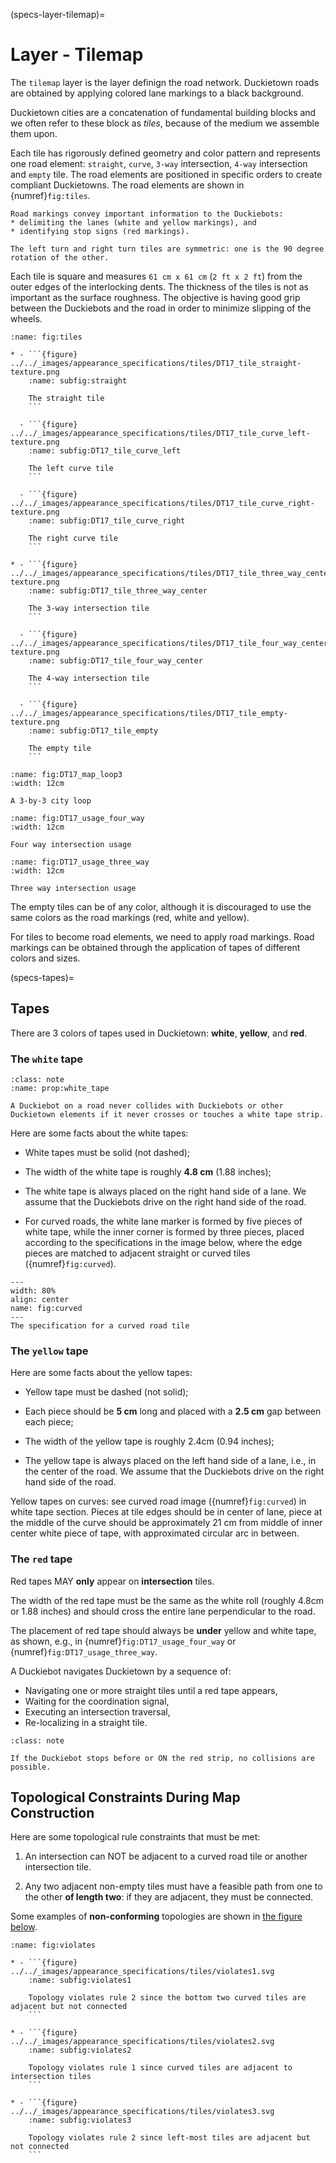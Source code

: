 (specs-layer-tilemap)=
# Layer - Tilemap

The `tilemap` layer is the layer definign the road network. 
Duckietown roads are obtained by applying colored lane markings to a black background.

Duckietown cities are a concatenation of fundamental building blocks and we often refer to 
these block as _tiles_, because of the medium we assemble them upon.

Each tile has rigorously defined geometry and color pattern and
represents one road element: `straight`, `curve`, `3-way` intersection, `4-way` intersection 
and `empty` tile. The road elements are positioned in specific orders to create compliant Duckietowns. 
The road elements are shown in {numref}`fig:tiles`.

```{note}
Road markings convey important information to the Duckiebots: 
* delimiting the lanes (white and yellow markings), and
* identifying stop signs (red markings). 
```

```{note}
The left turn and right turn tiles are symmetric: one is the 90 degree rotation of the other.
```

Each tile is square and measures `61 cm x 61 cm` (`2 ft x 2 ft`) from the outer edges of the interlocking 
dents. The thickness of the tiles is not as important as the surface roughness. 
The objective is having good grip between the Duckiebots and the road in order to minimize slipping of 
the wheels.

````{list-table} The principal tile types in Duckietown
:name: fig:tiles

* - ```{figure} ../../_images/appearance_specifications/tiles/DT17_tile_straight-texture.png
    :name: subfig:straight

    The straight tile
    ```

  - ```{figure} ../../_images/appearance_specifications/tiles/DT17_tile_curve_left-texture.png
    :name: subfig:DT17_tile_curve_left

    The left curve tile
    ```

  - ```{figure} ../../_images/appearance_specifications/tiles/DT17_tile_curve_right-texture.png
    :name: subfig:DT17_tile_curve_right

    The right curve tile
    ```

* - ```{figure} ../../_images/appearance_specifications/tiles/DT17_tile_three_way_center-texture.png
    :name: subfig:DT17_tile_three_way_center

    The 3-way intersection tile
    ```

  - ```{figure} ../../_images/appearance_specifications/tiles/DT17_tile_four_way_center-texture.png
    :name: subfig:DT17_tile_four_way_center

    The 4-way intersection tile
    ```

  - ```{figure} ../../_images/appearance_specifications/tiles/DT17_tile_empty-texture.png
    :name: subfig:DT17_tile_empty

    The empty tile
    ```
````

```{figure} ../../_images/appearance_specifications/tiles/DT17_map_loop3-texture.png
:name: fig:DT17_map_loop3
:width: 12cm

A 3-by-3 city loop
```

```{figure} ../../_images/appearance_specifications/tiles/DT17_usage_four_way-texture.png
:name: fig:DT17_usage_four_way
:width: 12cm

Four way intersection usage
```

```{figure} ../../_images/appearance_specifications/tiles/DT17_usage_three_way-texture.png
:name: fig:DT17_usage_three_way
:width: 12cm

Three way intersection usage
```


The empty tiles can be of any color, although it is discouraged to use the same colors as the road 
markings (red, white and yellow).

For tiles to become road elements, we need to apply road markings. 
Road markings can be obtained through the application of tapes of different colors and sizes.


(specs-tapes)=
## Tapes

There are 3 colors of tapes used in Duckietown: **white**, **yellow**, and **red**.

### The `white` tape

```{admonition} Proposition
:class: note
:name: prop:white_tape

A Duckiebot on a road never collides with Duckiebots or other Duckietown elements if it never crosses or touches a white tape strip.
```

Here are some facts about the white tapes:

* White tapes must be solid (not dashed);

* The width of the white tape is roughly **4.8 cm** (1.88 inches);

* The white tape is always placed on the right hand side of a lane. We assume that the Duckiebots drive on the right hand side of the road.

* For curved roads, the white lane marker is formed by five pieces of white tape, while the inner corner is formed by three pieces, placed according to the specifications in the image below, where the edge pieces are matched to adjacent straight or curved tiles ({numref}`fig:curved`).

```{figure} ../../_images/appearance_specifications/tiles/curved_appearance_spec.png
---
width: 80%
align: center
name: fig:curved
---
The specification for a curved road tile
```

### The `yellow` tape

Here are some facts about the yellow tapes:

* Yellow tape must be dashed (not solid);

* Each piece should be **5 cm** long and placed with a **2.5 cm** gap between each piece;  

* The width of the yellow tape is roughly 2.4cm (0.94 inches);

* The yellow tape is always placed on the left hand side of a lane, i.e., in the center of the road. We assume that the Duckiebots drive on the right hand side of the road.

Yellow tapes on curves: see curved road image ({numref}`fig:curved`) in white tape section. Pieces at tile edges should be in center of lane, piece at the middle of the curve should be approximately 21 cm from middle of inner center white piece of tape, with approximated circular arc in between.


### The `red` tape

Red tapes MAY **only** appear on **intersection** tiles.

The width of the red tape must be the same as the white roll (roughly 4.8cm or 1.88 inches) and should cross the entire lane perpendicular to the road.

The placement of red tape should always be **under** yellow and white tape, as shown, e.g., in {numref}`fig:DT17_usage_four_way` or {numref}`fig:DT17_usage_three_way`.

A Duckiebot navigates Duckietown by a sequence of:

* Navigating one or more straight tiles until a red tape appears,
* Waiting for the coordination signal,
* Executing an intersection traversal,
* Re-localizing in a straight tile.

```{admonition} Proposition
:class: note

If the Duckiebot stops before or ON the red strip, no collisions are possible.
```


## Topological Constraints During Map Construction

Here are some topological rule constraints that must be met:

1. An intersection can NOT be adjacent to a curved road tile or another intersection tile.

2. Any two adjacent non-empty tiles must have a feasible path from one to the other **of length two**: if they are adjacent, they must be connected.

Some examples of **non-conforming** topologies are shown in [the figure below](fig:violates).

````{list-table}
:name: fig:violates

* - ```{figure} ../../_images/appearance_specifications/tiles/violates1.svg
    :name: subfig:violates1

    Topology violates rule 2 since the bottom two curved tiles are adjacent but not connected
    ```

* - ```{figure} ../../_images/appearance_specifications/tiles/violates2.svg
    :name: subfig:violates2

    Topology violates rule 1 since curved tiles are adjacent to intersection tiles 
    ```

* - ```{figure} ../../_images/appearance_specifications/tiles/violates3.svg
    :name: subfig:violates3

    Topology violates rule 2 since left-most tiles are adjacent but not connected
    ```
````
